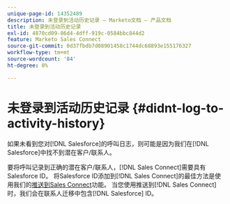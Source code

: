 ```yaml
---
unique-page-id: 14352489
description: 未登录到活动历史记录 — Marketo文档 — 产品文档
title: 未登录到活动历史记录
exl-id: 4870cd09-86d4-4dff-919c-0584bbc844d2
feature: Marketo Sales Connect
source-git-commit: 0d37fbdb7d08901458c1744dc68893e155176327
workflow-type: tm+mt
source-wordcount: '84'
ht-degree: 0%

---
```


# 未登录到活动历史记录 {#didnt-log-to-activity-history}

如果未看到您对[!DNL Salesforce]的呼叫日志，则可能是因为我们在[!DNL Salesforce]中找不到潜在客户/联系人。

要将呼叫记录到正确的潜在客户/联系人，[!DNL Sales Connect]需要具有Salesforce ID。 将Salesforce ID添加到[!DNL Sales Connect]的最佳方法是使用我们的[推送到Sales Connect](/help/marketo/product-docs/marketo-sales-connect/crm/salesforce-customization/push-to-sales-connect.md)功能。 当您使用推送到[!DNL Sales Connect]时，我们会在联系人迁移中包含[!DNL Salesforce] ID。
